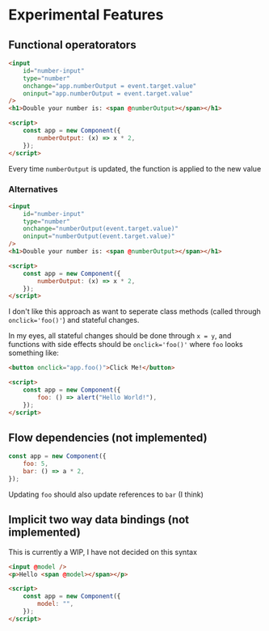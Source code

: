 # Experimental Features

## Functional operatorators

```html
<input
    id="number-input"
    type="number"
    onchange="app.numberOutput = event.target.value"
    oninput="app.numberOutput = event.target.value"
/>
<h1>Double your number is: <span @numberOutput></span></h1>

<script>
    const app = new Component({
        numberOutput: (x) => x * 2,
    });
</script>
```

Every time `numberOutput` is updated, the function is applied to the new value

### Alternatives

```html
<input
    id="number-input"
    type="number"
    onchange="numberOutput(event.target.value)"
    oninput="numberOutput(event.target.value)"
/>
<h1>Double your number is: <span @numberOutput></span></h1>

<script>
    const app = new Component({
        numberOutput: (x) => x * 2,
    });
</script>
```

I don't like this approach as want to seperate class methods (called through `onclick='foo()'`) and stateful changes.

In my eyes, all stateful changes should be done through `x = y`, and functions with side effects should be `onclick='foo()'` where `foo` looks something like:

```html
<button onclick="app.foo()">Click Me!</button>

<script>
    const app = new Component({
        foo: () => alert("Hello World!"),
    });
</script>
```

## Flow dependencies (not implemented)

```js
const app = new Component({
    foo: 5,
    bar: () => a * 2,
});
```

Updating `foo` should also update references to `bar` (I think)

## Implicit two way data bindings (not implemented)

This is currently a WIP, I have not decided on this syntax

```html
<input @model />
<p>Hello <span @model></span></p>

<script>
    const app = new Component({
        model: "",
    });
</script>
```
